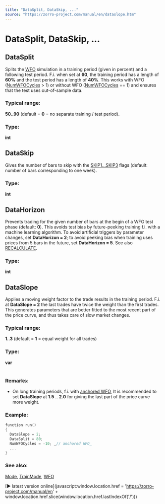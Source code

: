 ```yaml
---
title: "DataSplit, DataSkip, ..."
source: "https://zorro-project.com/manual/en/dataslope.htm"
---
```


# DataSplit, DataSkip, ...

## DataSplit

Splits the [WFO](numwfocycles.md) simulation in a training period (given in percent) and a following test period. F.i. when set at **60**, the training period has a length of **60%** and the test period has a length of **40%**. This works with WFO ([NumWFOCycles](numwfocycles.md) > 1) or without WFO ([NumWFOCycles](numwfocycles.md) == 1) and ensures that the test uses out-of-sample data.

### Typical range:

**50..90** (default = **0** = no separate training / test period).

### Type:

**int**

## DataSkip

Gives the number of bars to skip with the [SKIP1...SKIP3](018_TradeMode.md) flags (default: number of bars corresponding to one week).

### Type:

**int** 

## DataHorizon

Prevents trading for the given number of bars at the begin of a WFO test phase (default: **0**). This avoids test bias by future-peeking training f.i. with a machine learning algorithm. To avoid artificial triggers by parameter changes, set **DataHorizon = 2**; to avoid peeking bias when training uses prices from 5 bars in the future, set **DataHorizon = 5**. See also [RECALCULATE](018_TradeMode.md).

### Type:

**int**

## DataSlope

Applies a moving weight factor to the trade results in the training period. F.i. at **DataSlope = 2** the last trades have twice the weight than the first trades. This generates parameters that are better fitted to the most recent part of the price curve, and thus takes care of slow market changes.

### Typical range:

**1..3** (default = **1** = equal weight for all trades)

### Type:

**var**  
 

### Remarks:

*   On long training periods, f.i. with [anchored WFO](numwfocycles.md), It is recommended to set **DataSlope** at **1.5** .. **2.0** for giving the last part of the price curve more weight.

### Example:

```c
function run()
{
  DataSlope = 2;
  DataSplit = 80;
  NumWFOCycles = -10; _// anchored WFO_
  ...
}
```

### See also:

[Mode](018_TradeMode.md), [TrainMode](016_OptimalF_money_management.md), [WFO](numwfocycles.md)

[► latest version online](javascript:window.location.href = 'https://zorro-project.com/manual/en' + window.location.href.slice\(window.location.href.lastIndexOf\('/'\)\))
